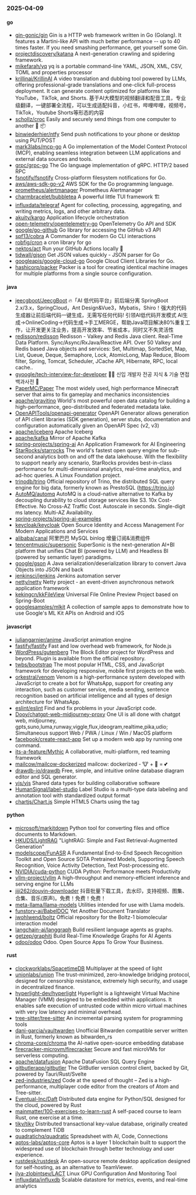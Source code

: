 ### 2025-04-09

#### go
* [gin-gonic/gin](https://github.com/gin-gonic/gin) Gin is a HTTP web framework written in Go (Golang). It features a Martini-like API with much better performance -- up to 40 times faster. If you need smashing performance, get yourself some Gin.
* [projectdiscovery/katana](https://github.com/projectdiscovery/katana) A next-generation crawling and spidering framework.
* [mikefarah/yq](https://github.com/mikefarah/yq) yq is a portable command-line YAML, JSON, XML, CSV, TOML and properties processor
* [krillinai/KrillinAI](https://github.com/krillinai/KrillinAI) A video translation and dubbing tool powered by LLMs, offering professional-grade translations and one-click full-process deployment. It can generate content optimized for platforms like YouTube，TikTok, and Shorts. 基于AI大模型的视频翻译和配音工具，专业级翻译，一键部署全流程，可以生成适配抖音，小红书，哔哩哔哩，视频号，TikTok，Youtube Shorts等形态的内容
* [schollz/croc](https://github.com/schollz/croc) Easily and securely send things from one computer to another 🐊 📦
* [binwiederhier/ntfy](https://github.com/binwiederhier/ntfy) Send push notifications to your phone or desktop using PUT/POST
* [mark3labs/mcp-go](https://github.com/mark3labs/mcp-go) A Go implementation of the Model Context Protocol (MCP), enabling seamless integration between LLM applications and external data sources and tools.
* [grpc/grpc-go](https://github.com/grpc/grpc-go) The Go language implementation of gRPC. HTTP/2 based RPC
* [fsnotify/fsnotify](https://github.com/fsnotify/fsnotify) Cross-platform filesystem notifications for Go.
* [aws/aws-sdk-go-v2](https://github.com/aws/aws-sdk-go-v2) AWS SDK for the Go programming language.
* [prometheus/alertmanager](https://github.com/prometheus/alertmanager) Prometheus Alertmanager
* [charmbracelet/bubbletea](https://github.com/charmbracelet/bubbletea) A powerful little TUI framework 🏗
* [influxdata/telegraf](https://github.com/influxdata/telegraf) Agent for collecting, processing, aggregating, and writing metrics, logs, and other arbitrary data.
* [akuity/kargo](https://github.com/akuity/kargo) Application lifecycle orchestration
* [open-telemetry/opentelemetry-go](https://github.com/open-telemetry/opentelemetry-go) OpenTelemetry Go API and SDK
* [google/go-github](https://github.com/google/go-github) Go library for accessing the GitHub v3 API
* [spf13/cobra](https://github.com/spf13/cobra) A Commander for modern Go CLI interactions
* [robfig/cron](https://github.com/robfig/cron) a cron library for go
* [nektos/act](https://github.com/nektos/act) Run your GitHub Actions locally 🚀
* [tidwall/gjson](https://github.com/tidwall/gjson) Get JSON values quickly - JSON parser for Go
* [googleapis/google-cloud-go](https://github.com/googleapis/google-cloud-go) Google Cloud Client Libraries for Go.
* [hashicorp/packer](https://github.com/hashicorp/packer) Packer is a tool for creating identical machine images for multiple platforms from a single source configuration.

#### java
* [jeecgboot/JeecgBoot](https://github.com/jeecgboot/JeecgBoot) 🔥「AI 低代码平台」前后端分离 SpringBoot 2.x/3.x，SpringCloud，Ant Design&Vue3，Mybatis，Shiro！强大的代码生成器让前后端代码一键生成，无需写任何代码! 引领AI低代码开发模式 AI生成->OnlineCoding->代码生成->手工MERGE，帮助Java项目解决80%重复工作，让开发更关注业务，提高开发效率、节省成本，同时又不失灵活性
* [redisson/redisson](https://github.com/redisson/redisson) Redisson - Valkey and Redis Java client. Real-Time Data Platform. Sync/Async/RxJava/Reactive API. Over 50 Valkey and Redis based Java objects and services: Set, Multimap, SortedSet, Map, List, Queue, Deque, Semaphore, Lock, AtomicLong, Map Reduce, Bloom filter, Spring, Tomcat, Scheduler, JCache API, Hibernate, RPC, local cache..
* [gyoogle/tech-interview-for-developer](https://github.com/gyoogle/tech-interview-for-developer) 👶🏻 신입 개발자 전공 지식 & 기술 면접 백과사전 📖
* [PaperMC/Paper](https://github.com/PaperMC/Paper) The most widely used, high performance Minecraft server that aims to fix gameplay and mechanics inconsistencies
* [apache/gravitino](https://github.com/apache/gravitino) World's most powerful open data catalog for building a high-performance, geo-distributed and federated metadata lake.
* [OpenAPITools/openapi-generator](https://github.com/OpenAPITools/openapi-generator) OpenAPI Generator allows generation of API client libraries (SDK generation), server stubs, documentation and configuration automatically given an OpenAPI Spec (v2, v3)
* [apache/iceberg](https://github.com/apache/iceberg) Apache Iceberg
* [apache/kafka](https://github.com/apache/kafka) Mirror of Apache Kafka
* [spring-projects/spring-ai](https://github.com/spring-projects/spring-ai) An Application Framework for AI Engineering
* [StarRocks/starrocks](https://github.com/StarRocks/starrocks) The world's fastest open query engine for sub-second analytics both on and off the data lakehouse. With the flexibility to support nearly any scenario, StarRocks provides best-in-class performance for multi-dimensional analytics, real-time analytics, and ad-hoc queries. A Linux Foundation project.
* [trinodb/trino](https://github.com/trinodb/trino) Official repository of Trino, the distributed SQL query engine for big data, formerly known as PrestoSQL (https://trino.io)
* [AutoMQ/automq](https://github.com/AutoMQ/automq) AutoMQ is a cloud-native alternative to Kafka by decoupling durability to cloud storage services like S3. 10x Cost-Effective. No Cross-AZ Traffic Cost. Autoscale in seconds. Single-digit ms latency. Multi-AZ Availability.
* [spring-projects/spring-ai-examples](https://github.com/spring-projects/spring-ai-examples)
* [keycloak/keycloak](https://github.com/keycloak/keycloak) Open Source Identity and Access Management For Modern Applications and Services
* [alibaba/canal](https://github.com/alibaba/canal) 阿里巴巴 MySQL binlog 增量订阅&消费组件
* [tencentmusic/supersonic](https://github.com/tencentmusic/supersonic) SuperSonic is the next-generation AI+BI platform that unifies Chat BI (powered by LLM) and Headless BI (powered by semantic layer) paradigms.
* [google/gson](https://github.com/google/gson) A Java serialization/deserialization library to convert Java Objects into JSON and back
* [jenkinsci/jenkins](https://github.com/jenkinsci/jenkins) Jenkins automation server
* [netty/netty](https://github.com/netty/netty) Netty project - an event-driven asynchronous network application framework
* [kekingcn/kkFileView](https://github.com/kekingcn/kkFileView) Universal File Online Preview Project based on Spring-Boot
* [googlesamples/mlkit](https://github.com/googlesamples/mlkit) A collection of sample apps to demonstrate how to use Google's ML Kit APIs on Android and iOS

#### javascript
* [juliangarnier/anime](https://github.com/juliangarnier/anime) JavaScript animation engine
* [fastify/fastify](https://github.com/fastify/fastify) Fast and low overhead web framework, for Node.js
* [WordPress/gutenberg](https://github.com/WordPress/gutenberg) The Block Editor project for WordPress and beyond. Plugin is available from the official repository.
* [twbs/bootstrap](https://github.com/twbs/bootstrap) The most popular HTML, CSS, and JavaScript framework for developing responsive, mobile first projects on the web.
* [orkestral/venom](https://github.com/orkestral/venom) Venom is a high-performance system developed with JavaScript to create a bot for WhatsApp, support for creating any interaction, such as customer service, media sending, sentence recognition based on artificial intelligence and all types of design architecture for WhatsApp.
* [eslint/eslint](https://github.com/eslint/eslint) Find and fix problems in your JavaScript code.
* [Dooy/chatgpt-web-midjourney-proxy](https://github.com/Dooy/chatgpt-web-midjourney-proxy) One UI is all done with chatgpt web, midjourney, gpts,suno,luma,runway,viggle,flux,ideogram,realtime,pika,udio; Simultaneous support Web / PWA / Linux / Win / MacOS platform
* [facebook/create-react-app](https://github.com/facebook/create-react-app) Set up a modern web app by running one command.
* [its-a-feature/Mythic](https://github.com/its-a-feature/Mythic) A collaborative, multi-platform, red teaming framework
* [mailcow/mailcow-dockerized](https://github.com/mailcow/mailcow-dockerized) mailcow: dockerized - 🐮 + 🐋 = 💕
* [drawdb-io/drawdb](https://github.com/drawdb-io/drawdb) Free, simple, and intuitive online database diagram editor and SQL generator.
* [yjs/yjs](https://github.com/yjs/yjs) Shared data types for building collaborative software
* [HumanSignal/label-studio](https://github.com/HumanSignal/label-studio) Label Studio is a multi-type data labeling and annotation tool with standardized output format
* [chartjs/Chart.js](https://github.com/chartjs/Chart.js) Simple HTML5 Charts using the <canvas> tag

#### python
* [microsoft/markitdown](https://github.com/microsoft/markitdown) Python tool for converting files and office documents to Markdown.
* [HKUDS/LightRAG](https://github.com/HKUDS/LightRAG) "LightRAG: Simple and Fast Retrieval-Augmented Generation"
* [modelscope/FunASR](https://github.com/modelscope/FunASR) A Fundamental End-to-End Speech Recognition Toolkit and Open Source SOTA Pretrained Models, Supporting Speech Recognition, Voice Activity Detection, Text Post-processing etc.
* [NVIDIA/cuda-python](https://github.com/NVIDIA/cuda-python) CUDA Python: Performance meets Productivity
* [vllm-project/vllm](https://github.com/vllm-project/vllm) A high-throughput and memory-efficient inference and serving engine for LLMs
* [jiji262/douyin-downloader](https://github.com/jiji262/douyin-downloader) 抖音批量下载工具，去水印，支持视频、图集、合集、音乐(原声)。免费！免费！免费！
* [meta-llama/llama-models](https://github.com/meta-llama/llama-models) Utilities intended for use with Llama models.
* [funstory-ai/BabelDOC](https://github.com/funstory-ai/BabelDOC) Yet Another Document Translator
* [jwohlwend/boltz](https://github.com/jwohlwend/boltz) Official repository for the Boltz-1 biomolecular interaction model
* [langchain-ai/langgraph](https://github.com/langchain-ai/langgraph) Build resilient language agents as graphs.
* [getzep/graphiti](https://github.com/getzep/graphiti) Build Real-Time Knowledge Graphs for AI Agents
* [odoo/odoo](https://github.com/odoo/odoo) Odoo. Open Source Apps To Grow Your Business.

#### rust
* [clockworklabs/SpacetimeDB](https://github.com/clockworklabs/SpacetimeDB) Multiplayer at the speed of light
* [unionlabs/union](https://github.com/unionlabs/union) The trust-minimized, zero-knowledge bridging protocol, designed for censorship resistance, extremely high security, and usage in decentralized finance.
* [hyperlight-dev/hyperlight](https://github.com/hyperlight-dev/hyperlight) Hyperlight is a lightweight Virtual Machine Manager (VMM) designed to be embedded within applications. It enables safe execution of untrusted code within micro virtual machines with very low latency and minimal overhead.
* [tree-sitter/tree-sitter](https://github.com/tree-sitter/tree-sitter) An incremental parsing system for programming tools
* [dani-garcia/vaultwarden](https://github.com/dani-garcia/vaultwarden) Unofficial Bitwarden compatible server written in Rust, formerly known as bitwarden_rs
* [chroma-core/chroma](https://github.com/chroma-core/chroma) the AI-native open-source embedding database
* [firecracker-microvm/firecracker](https://github.com/firecracker-microvm/firecracker) Secure and fast microVMs for serverless computing.
* [apache/datafusion](https://github.com/apache/datafusion) Apache DataFusion SQL Query Engine
* [gitbutlerapp/gitbutler](https://github.com/gitbutlerapp/gitbutler) The GitButler version control client, backed by Git, powered by Tauri/Rust/Svelte
* [zed-industries/zed](https://github.com/zed-industries/zed) Code at the speed of thought – Zed is a high-performance, multiplayer code editor from the creators of Atom and Tree-sitter.
* [Eventual-Inc/Daft](https://github.com/Eventual-Inc/Daft) Distributed data engine for Python/SQL designed for the cloud, powered by Rust
* [mainmatter/100-exercises-to-learn-rust](https://github.com/mainmatter/100-exercises-to-learn-rust) A self-paced course to learn Rust, one exercise at a time.
* [tikv/tikv](https://github.com/tikv/tikv) Distributed transactional key-value database, originally created to complement TiDB
* [quadratichq/quadratic](https://github.com/quadratichq/quadratic) Spreadsheet with AI, Code, Connections
* [aptos-labs/aptos-core](https://github.com/aptos-labs/aptos-core) Aptos is a layer 1 blockchain built to support the widespread use of blockchain through better technology and user experience.
* [rustdesk/rustdesk](https://github.com/rustdesk/rustdesk) An open-source remote desktop application designed for self-hosting, as an alternative to TeamViewer.
* [ilya-zlobintsev/LACT](https://github.com/ilya-zlobintsev/LACT) Linux GPU Configuration And Monitoring Tool
* [influxdata/influxdb](https://github.com/influxdata/influxdb) Scalable datastore for metrics, events, and real-time analytics
